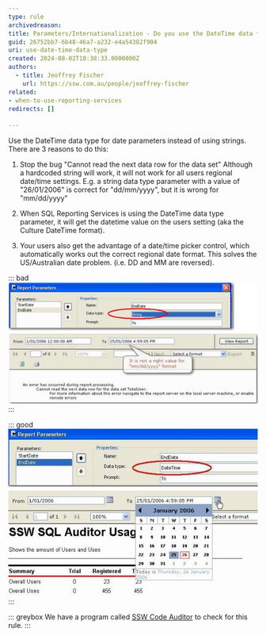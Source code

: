 ```yaml
---
type: rule
archivedreason:
title: Parameters/Internationalization - Do you use the DateTime data type for date parameters?
guid: 26752bb7-6b48-46a7-a232-e4a54382f904
uri: use-date-time-data-type
created: 2024-08-02T10:38:33.0000000Z
authors: 
  - title: Jeoffrey Fischer
    url: https://ssw.com.au/people/jeoffrey-fischer
related:
- when-to-use-reporting-services
redirects: []

---
```


Use the DateTime data type for date parameters instead of using strings. There are 3 reasons to do this:

<!--endintro-->

1. Stop the bug "Cannot read the next data row for the data set"
Although a hardcoded string will work, it will not work for all users regional date/time settings.
E.g. a string data type parameter with a value of "26/01/2006" is correct for "dd/mm/yyyy", but it is wrong for "mm/dd/yyyy"

2. When SQL Reporting Services is using the DateTime data type parameter, it will get the datetime value on the users setting (aka the Culture DateTime format).

3. Your users also get the advantage of a date/time picker control, which automatically works out the correct regional date format. This solves the US/Australian date problem. (i.e. DD and MM are reversed).

::: bad  
![Figure: Bad example - Using the String data type for date parameter](RSRulesUseDateTimeType1.jpg)  
:::

::: good  
![Figure: Good example - Use DateTime data type for the date parameter - you will not get internationalization bugs and it gives users a calendar control](RSRulesUseDateTimeType2.jpg) 
:::

::: greybox
We have a program called [SSW Code Auditor](https://codeauditor.com) to check for this rule.
:::
